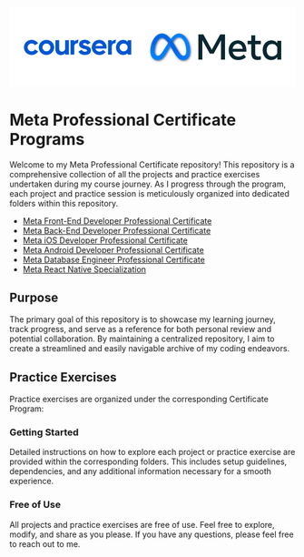![Meta & Coursera](/static/meta.png)

# Meta Professional Certificate Programs

Welcome to my Meta Professional Certificate repository! This repository is a comprehensive collection of all the projects and practice exercises undertaken during my course journey. As I progress through the program, each project and practice session is meticulously organized into dedicated folders within this repository.

- [Meta Front-End Developer Professional Certificate](https://www.coursera.org/professional-certificates/meta-front-end-developer) 
- [Meta Back-End Developer Professional Certificate](https://www.coursera.org/professional-certificates/meta-Back-end-developer) 
- [Meta iOS Developer Professional Certificate](https://www.coursera.org/professional-certificates/meta-ios-developer) 
- [Meta Android Developer Professional Certificate](https://www.coursera.org/professional-certificates/meta-android-developer) 
- [Meta Database Engineer Professional Certificate](https://www.coursera.org/professional-certificates/meta-database-engineer) 
- [Meta React Native Specialization](https://www.coursera.org/specializations/meta-react-native) 



## Purpose

The primary goal of this repository is to showcase my learning journey, track progress, and serve as a reference for both personal review and potential collaboration. By maintaining a centralized repository, I aim to create a streamlined and easily navigable archive of my coding endeavors.

## Practice Exercises

Practice exercises are organized under the corresponding Certificate Program:


### Getting Started

Detailed instructions on how to explore each project or practice exercise are provided within the corresponding folders. This includes setup guidelines, dependencies, and any additional information necessary for a smooth experience.

### Free of Use

All projects and practice exercises are free of use. Feel free to explore, modify, and share as you please. If you have any questions, please feel free to reach out to me.